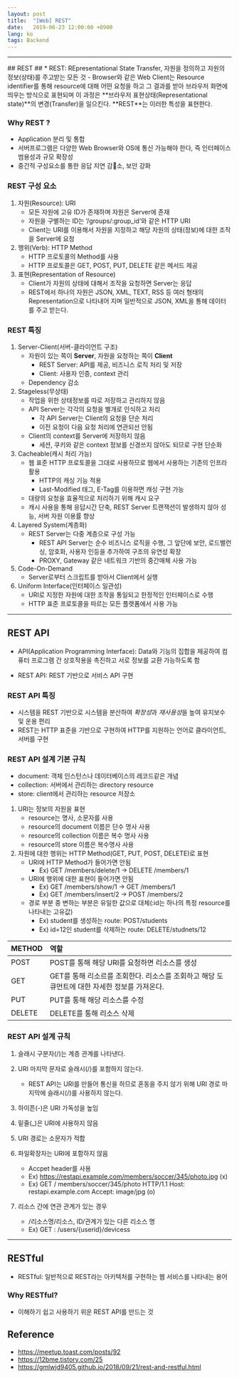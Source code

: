 ```yaml
---
layout: post
title:  "[Web] REST"
date:   2019-06-23 12:00:00 +0900
lang: ko
tags: Backend
---
```

<hr>
## REST ##
* REST: REpresentational State Transfer, 자원을 정의하고 자원의 정보(상태)를 주고받는 모든 것
    - Browser와 같은 Web Client는 Resource identifier를 통해 resource에 대해 어떤 요청을 하고 그 결과를 받아 브라우저 화면에 띄우는 방식으로 표현되며 이 과정은 **브라우저 표현상태(Representational state)**의 변경(Transfer)을 일으킨다. **REST**는 이러한 특성을 표현한다.

### Why REST ? ###
* Application 분리 및 통합
* 서버프로그램은 다양한 Web Browser와 OS에 통신 가능해야 한다, 즉 인터페이스 범용성과 규모 확장성
* 중간적 구성요소를 통한 응답 지연 감소, 보안 강화

### REST 구성 요소 ###
1. 자원(Resource): URI
    * 모든 자원에 고유 ID가 존재하며 자원은 Server에 존재
    * 자원을 구별하는 ID는  ‘/groups/:group_id’와 같은 HTTP URI
    * Client는 URI를 이용해서 자원을 지정하고 해당 자원의 상태(정보)에 대한 조작을 Server에 요청
2. 행위(Verb): HTTP Method
    * HTTP 프로토콜의 Method를 사용
    * HTTP 프로토콜은 GET, POST, PUT, DELETE 같은 메서드 제공
3. 표현(Representation of Resource)
    * Client가 자원의 상태에 대해서 조작을 요청하면 Server는 응답
    * REST에서 하나의 자원은 JSON, XML, TEXT, RSS 등 여러 형태의 Representation으로 나타내어 지며 일반적으로 JSON, XML을 통해 데이터를 주고 받는다.

### REST 특징 ###
1. Server-Client(서버-클라이언트 구조)
    * 자원이 있는 쪽이 **Server**, 자원을 요청하는 쪽이 **Client**
        - REST Server: API를 제공, 비즈니스 로직 처리 및 저장
        - Client: 사용자 인증, context 관리
    * Dependency 감소
2. Stageless(무상태)
    * 작업을 위한 상태정보를 따로 저장하고 관리하지 않음
    * API Server는 각각의 요청을 별개로 인식하고 처리
        - 각 API Server는 Client의 요청을 단순 처리
        - 이전 요청이 다음 요청 처리에 연관되선 안됨
    * Client의 context를 Server에 저장하지 않음
        - 세션, 쿠키와 같은 context 정보를 신경쓰지 않아도 되므로 구현 단순화
3. Cacheable(캐시 처리 가능)
    * 웹 표준 HTTP 프로토콜을 그대로 사용하므로 웹에서 사용하는 기존의 인프라 활용
        - HTTP의 캐싱 기능 적용
        - Last-Modified 태그, E-Tag를 이용하면 캐싱 구현 가능
    * 대량의 요청을 효율적으로 처리하기 위해 캐시 요구
    * 캐시 사용을 통해 응답시간 단축, REST Server 트랜잭션이 발생하지 않아 성능, 서버 자원 이용률 향상
4. Layered System(계층화)
    * REST Server는 다중 계층으로 구성 가능
        - REST API Server는 순수 비즈니스 로직을 수행, 그 앞단에 보안, 로드밸런싱, 암호화, 사용자 인등을 추가하여 구조의 유연성 확장
        - PROXY, Gateway 같은 네트워크 기반의 중간매체 사용 가능
5. Code-On-Demand
    * Server로부터 스크립트를 받아서 Client에서 실행
6. Uniform Interface(인터페이스 일관성)
    * URI로 지정한 자원에 대한 조작을 통일되고 한정적인 인터페이스로 수행
    * HTTP 표준 프로토콜을 따르는 모든 플랫폼에서 사용 가능
<hr>

## REST API ##
* API(Application Programming Interface): Data와 기능의 집합을 제공하여 컴퓨터 프로그램 간 상호작용을 촉진하고 서로 정보를 교환 가능하도록 함

* REST API: REST 기반으로 서비스 API 구현

### REST API 특징 ###
* 시스템을 REST 기반으로 시스템을 분산하여 *확장성*과 *재사용성*을 높여 유지보수 및 운용 편리
* REST는 HTTP 표준을 기반으로 구현하여 HTTP를 지원하는 언어로 클라이언트, 서버를 구현

### REST API 설계 기본 규칙 ###
* document: 객체 인스턴스나 데이터베이스의 레코드같은 개념
* collection: 서버에서 관리하는 directory resource
* store: client에서 관리하는 resource 저장소

1. URI는 정보의 자원을 표현
    * resource는 명사, 소문자를 사용
    * resource의 document 이름은 단수 명사 사용
    * resource의 collection 이름은 복수 명사 사용
    * resource의 store 이름은 복수명사 사용
2. 자원에 대한 행위는 HTTP Method(GET, PUT, POST, DELETE)로 표현
    * URI에 HTTP Method가 들어가면 안됨
        - Ex) GET /members/delete/1 -> DELETE /members/1
    * URI에 행위에 대한 표현이 들어가면 안됨
        - Ex) GET /members/show/1 -> GET /members/1
        - Ex) GET /members/insert/2 -> POST /members/2
    * 경로 부분 중 변하는 부분은 유일한 값으로 대체(:id는 하나의 특정 resource를 나타내는 고유값)
        - Ex) student를 생성하는 route: POST/students
        - Ex) id=12인 student를 삭제하는 route: DELETE/studnets/12

| METHOD | 역할 |
| :--------- | :--------- |
| POST       | POST를 통해 해당 URI를 요청하면 리소스를 생성 |
| GET        | GET를 통해 리소르를 조회한다. 리소스를 조회하고 해당 도큐먼트에 대한 자세한 정보를 가져온다. |
| PUT        | PUT를 통해 해당 리소스를 수정 |
DELETE       | DELETE를 통해 리소스 삭제 |

### REST API 설계 규칙 ###
1. 슬래시 구분자(/)는 계층 관계를 나타낸다.
2. URI 마지막 문자로 슬래시(/)를 포함하지 않는다.
    * REST API는 URI를 만들어 통신을 하므로 혼동을 주지 않기 위해 URI 경로 마지막에 슬래시(/)를 사용하지 않는다.
3. 하이픈(-)은 URI 가독성을 높임
4. 밑줄(_)은 URI에 사용하지 않음
5. URI 경로는 소문자가 적합
6. 파일확장자는 URI에 포함하지 않음
    * Accpet header를 사용
    * Ex) https://restapi.example.com/members/soccer/345/photo.jpg (x)
    * Ex) GET / members/soccer/345/photo HTTP/1.1 Host: restapi.example.com Accept: image/jpg (o)

7. 리소스 간에 연관 관계가 있는 경우
    * /리소스명/리소스, ID/관계가 있는 다른 리소스 명
    * Ex) GET : /users/{userid}/devicess

<hr>

## RESTful ##
* RESTful: 일반적으로 REST라는 아키텍처를 구현하는 웹 서비스를 나타내는 용어

### Why RESTful? ###
* 이해하기 쉽고 사용하기 위운 REST API를 만드는 것



## Reference ##
* https://meetup.toast.com/posts/92
* https://12bme.tistory.com/25
* https://gmlwjd9405.github.io/2018/09/21/rest-and-restful.html